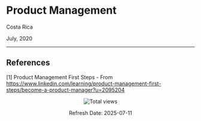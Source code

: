 # Product Management 

Costa Rica

July, 2020

----------

## References 

[1] Product Management First Steps - From https://www.linkedin.com/learning/product-management-first-steps/become-a-product-manager?u=2095204

<!-- START BADGE -->
<div align="center">
  <img src="https://img.shields.io/badge/Total%20views-1022-limegreen" alt="Total views">
  <p>Refresh Date: 2025-07-11</p>
</div>
<!-- END BADGE -->